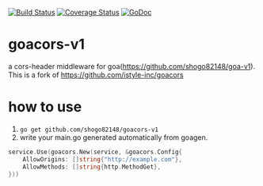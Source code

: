 [![Build Status](https://github.com/shogo82148/goacors-v1/workflows/Test/badge.svg?branch=master)](https://github.com/shogo82148/goacors-v1/actions)
[![Coverage Status](https://coveralls.io/repos/github/shogo82148/goacors-v1/badge.svg?branch=master&service=github)](https://coveralls.io/github/shogo82148/goacors-v1?branch=master) [![GoDoc](https://godoc.org/github.com/shogo82148/goacors-v1?status.svg)](https://godoc.org/github.com/shogo82148/goacors-v1)

# goacors-v1

a cors-header middleware for goa(https://github.com/shogo82148/goa-v1).
This is a fork of https://github.com/istyle-inc/goacors

# how to use

1. `go get github.com/shogo82148/goacors-v1`
2. write your main.go generated automatically from goagen.

```go
service.Use(goacors.New(service, &goacors.Config{
	AllowOrigins: []string{"http://example.com"},
	AllowMethods: []string{http.MethodGet},
}))
```
